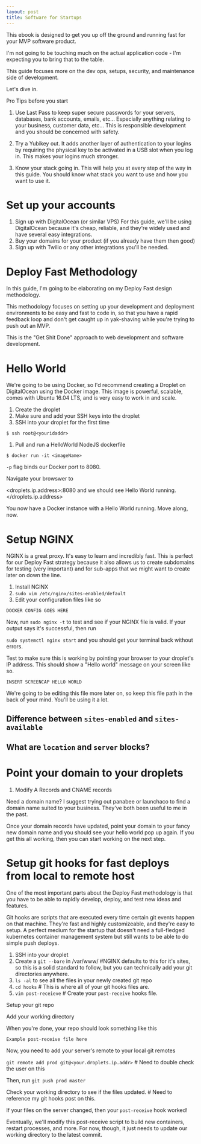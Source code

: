 ```yaml
---
layout: post
title: Software for Startups
---
```


This ebook is designed to get you up off the ground and running fast for your MVP software product.

I'm not going to be touching much on the actual application code - I'm expecting you to bring that to the table.

This guide focuses more on the dev ops, setups, security, and maintenance side of development.

Let's dive in.

Pro Tips before you start

1. Use Last Pass to keep super secure passwords for your servers, databases, bank accounts, emails, etc... Especially anything relating to your business, customer data, etc... This is responsible development and you should be concerned with safety.

2. Try a Yubikey out. It adds another layer of authentication to your logins by requiring the physical key to be activated in a USB slot when you log in. This makes your logins much stronger.

3. Know your stack going in. This will help you at every step of the way in this guide. You should know what stack you want to use and how you want to use it.

# Set up your accounts

1. Sign up with DigitalOcean (or similar VPS) For this guide, we'll be using DigitalOcean because it's cheap, reliable, and they're widely used and have several easy integrations.
2. Buy your domains for your product (if you already have them then good)
3. Sign up with Twilio or any other integrations you'll be needed.

# Deploy Fast Methodology

In this guide, I'm going to be elaborating on my Deploy Fast design methodology.

This methodology focuses on setting up your development and deployment environments to be easy and fast to code in, so that you have a rapid feedback loop and don't get caught up in yak-shaving while you're trying to push out an MVP.

This is the "Get Shit Done" approach to web development and software development.

# Hello World

We're going to be using Docker, so I'd recommend creating a Droplet on DigitalOcean using the Docker image. This image is powerful, scalable, comes with Ubuntu 16.04 LTS, and is very easy to work in and scale.

1. Create the droplet
2. Make sure and add your SSH keys into the droplet
3. SSH into your droplet for the first time

```
$ ssh root@<youridaddr>
```

1. Pull and run a HelloWorld NodeJS dockerfile

```
$ docker run -it <imageName>
```

`-p` flag binds our Docker port to 8080\.

Navigate your browswer to

<droplets.ip.address>:8080 and we should see Hello World running. </droplets.ip.address>

You now have a Docker instance with a Hello World running. Move along, now.

# Setup NGINX

NGINX is a great proxy. It's easy to learn and incredibly fast. This is perfect for our Deploy Fast strategy because it also allows us to create subdomains for testing (very important) and for sub-apps that we might want to create later on down the line.

1. Install NGINX
2. `sudo vim /etc/nginx/sites-enabled/default`
3. Edit your configuration files like so

```
DOCKER CONFIG GOES HERE
```

Now, run `sudo nginx -t` to test and see if your NGINX file is valid. If your output says it's successful, then run

`sudo systemctl nginx start` and you should get your terminal back without errors.

Test to make sure this is working by pointing your browser to your droplet's IP address. This should show a "Hello world" message on your screen like so.

`INSERT SCREENCAP HELLO WORLD`

We're going to be editing this file more later on, so keep this file path in the back of your mind. You'll be using it a lot.

## Difference between `sites-enabled` and `sites-available`

## What are `location` and `server` blocks?

# Point your domain to your droplets

1. Modify A Records and CNAME records

Need a domain name? I suggest trying out panabee or launchaco to find a domain name suited to your business. They've both been useful to me in the past.

Once your domain records have updated, point your domain to your fancy new domain name and you should see your hello world pop up again. If you get this all working, then you can start working on the next step.

# Setup git hooks for fast deploys from local to remote host

One of the most important parts about the Deploy Fast methodology is that you have to be able to rapidly develop, deploy, and test new ideas and features.

Git hooks are scripts that are executed every time certain git events happen on that machine. They're fast and highly customizeable, and they're easy to setup. A perfect medium for the startup that doesn't need a full-fledged kubernetes container management system but still wants to be able to do simple push deploys.

1. SSH into your droplet
2. Create a `git --bare` in /var/www/ #NGINX defaults to this for it's sites, so this is a solid standard to follow, but you can technically add your git directories anywhere.
3. `ls -al` to see all the files in your newly created git repo
4. `cd hooks` # This is where all of your git hooks files are.
5. `vim post-receieve` # Create your `post-receive` hooks file.

Setup your git repo

Add your working directory

When you're done, your repo should look something like this

```
Example post-receive file here
```

Now, you need to add your server's remote to your local git remotes

`git remote add prod git@<your.droplets.ip.addr>` # Need to double check the user on this

Then, run `git push prod master`

Check your working directory to see if the files updated. # Need to reference my git hooks post on this.

If your files on the server changed, then your `post-receive` hook worked!

Eventually, we'll modify this post-receive script to build new containers, restart processes, and more. For now, though, it just needs to update our working directory to the latest commit.
